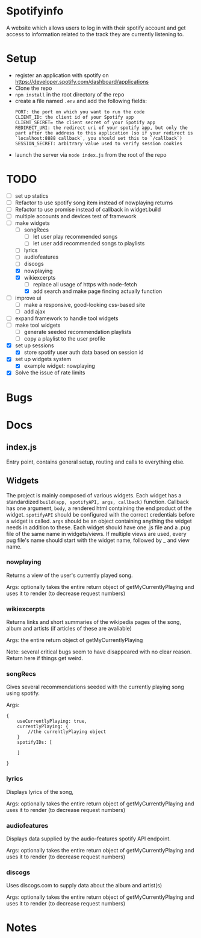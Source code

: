 # Spotifyinfo

A website which allows users to log in with their spotify account and get access to information related to the track they are currently listening to.

# Setup

* register an application with spotify on https://developer.spotify.com/dashboard/applications
* Clone the repo
* `npm install` in the root directory of the repo
* create a file named `.env` and add the following fields:
    ```
    PORT: the port on which you want to run the code
    CLIENT_ID: the client id of your Spotify app
    CLIENT_SECRET= the client secret of your Spotify app
    REDIRECT_URI: the redirect uri of your spotify app, but only the part after the address to this application (so if your redirect is `localhost:8888 callback`, you should set this to `/callback`) 
    SESSION_SECRET: arbitrary value used to verify session cookies
    ```
* launch the server via `node index.js` from the root of the repo

# TODO

- [ ] set up statics
- [ ] Refactor to use spotify song item instead of nowplaying returns
- [ ] Refactor to use promise instead of callback in widget.build
- [ ] multiple accounts and devices test of framework
- [ ] make widgets
    - [ ] songRecs
        - [ ] let user play recommended songs
        - [ ] let user add recommended songs to playlists
    - [ ] lyrics
    - [ ] audiofeatures
    - [ ] discogs
    - [x] nowplaying
    - [x] wikiexcerpts
        - [ ] replace all usage of https with node-fetch
        - [x] add search and make page finding actually function
- [ ] improve ui
    - [ ] make a responsive, good-looking css-based site
    - [ ] add ajax
- [ ] expand framework to handle tool widgets
- [ ] make tool widgets
    - [ ] generate seeded recommendation playlists
    - [ ] copy a playlist to the user profile
- [x] set up sessions
    - [x] store spotify user auth data based on session id
- [x] set up widgets system
    - [x] example widget: nowplaying
- [x] Solve the issue of rate limits

# Bugs


# Docs

## index.js

Entry point, contains general setup, routing and calls to everything else.

## Widgets

The project is mainly composed of various widgets. Each widget has a standardized `build(app, spotifyAPI, args, callback)` function. Callback has one argument, `body`, a rendered html containing the end product of the widget. `spotifyAPI` should be configured with the correct credentials before a widget is called. `args` should be an object containing anything the widget needs in addition to these. Each widget should have one .js file and a .pug file of the same name in widgets/views. If multiple views are used, every pug file's name should start with the widget name, followed by _ and view name.

### nowplaying

Returns a view of the user's currently played song.

Args: optionally takes the entire return object of getMyCurrentlyPlaying and uses it to render (to decrease request numbers)

### wikiexcerpts

Returns links and short summaries of the wikipedia pages of the song, album and artists (if articles of these are avaliable)

Args: the entire return object of getMyCurrentlyPlaying

Note: several critical bugs seem to have disappeared with no clear reason. Return here if things get weird.

### songRecs

Gives several recommendations seeded with the currently playing song using spotify.

Args:
```
{
    useCurrentlyPlaying: true,
    currentlyPlaying: {
        //the currentlyPlaying object
    }
    spotifyIDs: [

    ]

}
```

### lyrics

Displays lyrics of the song,

Args: optionally takes the entire return object of getMyCurrentlyPlaying and uses it to render (to decrease request numbers)

### audiofeatures

Displays data supplied by the audio-features spotify API endpoint.

Args: optionally takes the entire return object of getMyCurrentlyPlaying and uses it to render (to decrease request numbers)

### discogs

Uses discogs.com to supply data about the album and artist(s)

Args: optionally takes the entire return object of getMyCurrentlyPlaying and uses it to render (to decrease request numbers)

# Notes
    


